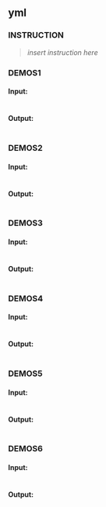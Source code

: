 ## yml

### INSTRUCTION

> _insert instruction here_

### DEMOS1

#### Input:

```yml

```

#### Output:

```json

```

### DEMOS2

#### Input:

```yml

```

#### Output:

```json

```

### DEMOS3

#### Input:

```yml

```

#### Output:

```json

```

### DEMOS4

#### Input:

```yml

```

#### Output:

```json

```

### DEMOS5

#### Input:

```yml

```

#### Output:

```json

```

### DEMOS6

#### Input:

```yml

```

#### Output:

```json

```
